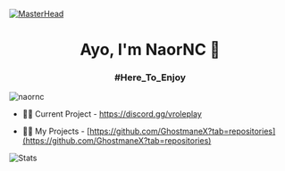 [![MasterHead](https://developers.giphy.com/branch/master/static/api-512d36c09662682717108a38bbb5c57d.gif)](https://google.com/)
<h1 align="center">Ayo, I'm NaorNC 👋</h1>
<h3 align="center">#Here_To_Enjoy</h3>
<p align="left"> <img src="https://komarev.com/ghpvc/?username=naornc&label=Profile%20views&color=0e75b6&style=flat" alt="naornc" /> </p>

- 👨‍💼 Current Project - https://discord.gg/vroleplay

- 👨‍💻 My Projects - [https://github.com/GhostmaneX?tab=repositories](https://github.com/GhostmaneX?tab=repositories)

![Stats](https://github-readme-stats.vercel.app/api?username=GhostmaneX&theme=onedark&show_icons=true)
